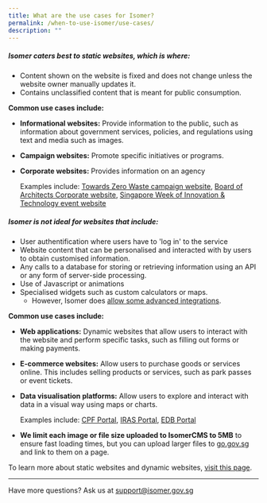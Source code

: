 ```yaml
---
title: What are the use cases for Isomer?
permalink: /when-to-use-isomer/use-cases/
description: ""
---
```

##### Isomer caters best to static websites, which is where:

- Content shown on the website is fixed and does not change unless the website owner manually updates it.   
- Contains unclassified content that is meant for public consumption.

**Common use cases include:**    
- **Informational websites:** Provide information to the public, such as information about government services, policies, and regulations using text and media such as images.   
- **Campaign websites:** Promote specific initiatives or programs.  
- **Corporate websites:** Provides information on an agency
    
	Examples include: [Towards Zero Waste campaign website](https://www.towardszerowaste.gov.sg/), [Board of Architects Corporate website](https://www.boa.gov.sg/), [Singapore Week of Innovation & Technology event website](https://www.switchsg.org/)
    
##### Isomer is not ideal for websites that include:
    
- User authentification where users have to 'log in' to the service  
- Website content that can be personalised and interacted with by users to obtain customised information.  
- Any calls to a database for storing or retrieving information using an API or any form of server-side processing.  
- Use of Javascript or animations 
- Specialised widgets such as custom calculators or maps. 
	- However, Isomer does [allow some advanced integrations](/when-to-use-isomer/advance-integrations/).

    
**Common use cases include:**  
- **Web applications:** Dynamic websites that allow users to interact with the website and perform specific tasks, such as filling out forms or making payments.  
- **E-commerce websites:** Allow users to purchase goods or services online. This includes selling products or services, such as park passes or event tickets.  
- **Data visualisation platforms:** Allow users to explore and interact with data in a visual way using maps or charts.
    
	Examples include: [CPF Portal](https://cpf.gov.sg/), [IRAS Portal](https://iras.gov.sg/), [EDB Portal](https://portal.edb.gov.sg/)
	
	
- **We limit each image or file size uploaded to IsomerCMS to 5MB** to ensure fast loading times, but you can upload larger files to [go.gov.sg](https://go.gov.sg/#/) and link to them on a page.

To learn more about static websites and dynamic websites, [visit this page](/when-to-use-isomer/static-websites/).

---

Have more questions? Ask us at [support@isomer.gov.sg](mailto:%20support@isomer.gov.sg)